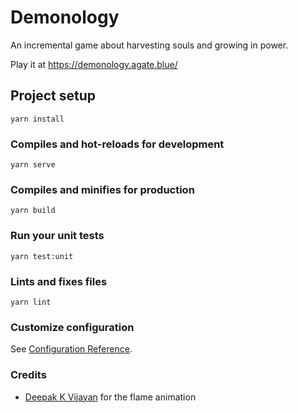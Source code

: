 # Demonology

An incremental game about harvesting souls and growing in power.

Play it at https://demonology.agate.blue/

## Project setup
```
yarn install
```

### Compiles and hot-reloads for development
```
yarn serve
```

### Compiles and minifies for production
```
yarn build
```

### Run your unit tests
```
yarn test:unit
```

### Lints and fixes files
```
yarn lint
```

### Customize configuration
See [Configuration Reference](https://cli.vuejs.org/config/).

### Credits

- [Deepak K Vijayan](https://codepen.io/2xsamurai/pen/EKpYMg) for the flame animation